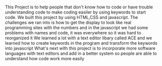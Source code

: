 This Project is to help people that don't know how to code or have trouble understanding code to make coding easiler by using keywords to start code.
We built this project by using HTML,CSS and javascript.
The challenges we ran into is how to get the display to look like real programming sites with the numbers and in the javascript we had some problems with names and code, it was everywhere so it was hard to reorganized it
We learned a lot with a text editor libary called ACE and we learned how to create keywords in the program and transform the keywords into javascript
What's next with this project is to incorporate more software languages with text editors and add in a better system so people are able to understand how code work more easily
